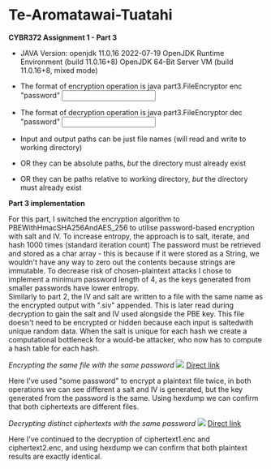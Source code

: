 # Te-Aromatawai-Tuatahi
**CYBR372 Assignment 1 - Part 3**

* JAVA Version:
  openjdk 11.0.16 2022-07-19
  OpenJDK Runtime Environment (build 11.0.16+8)
  OpenJDK 64-Bit Server VM (build 11.0.16+8, mixed mode)



* The format of encryption operation is java part3.FileEncryptor enc "password" <INPUT> <OUTPUT>
* The format of decryption operation is java part3.FileEncryptor dec "password" <INPUT> <OUTPUT>
* Input and output paths can be just file names (will read and write to working directory)
* OR they can be absolute paths, *but* the directory must already exist
* OR they can be paths relative to working directory, *but* the directory must already exist

**Part 3 implementation**

<p>For this part, I switched the encryption algorithm to PBEWithHmacSHA256AndAES_256 to utilise password-based encryption with salt and IV. To increase entropy, the approach is to salt, iterate, and hash 1000 times (standard iteration count)
The password must be retrieved and stored as a char array - this is because if it were stored as a String, we wouldn't have any way to zero out the contents because strings are immutable.
To decrease risk of chosen-plaintext attacks I chose to implement a minimum password length of 4, as the keys generated from smaller passwords have lower entropy.<br>
Similarly to part 2, the IV and salt are written to a file with the same name as the encrypted output with ".siv" appended. This is later read during decryption to gain 
the salt and IV used alongside the PBE key. This file doesn't need to be encrypted or hidden because each input is saltedwith unique random data. When the salt is unique
for each hash we create a computational bottleneck for a would-be attacker, who now has to compute a hash table for each hash. </p>

*Encrypting the same file with the same password*
<img src="https://i.imgur.com/Jul0C8V.png">
<a href="https://i.imgur.com/Jul0C8V.png">Direct link</a>
<p>Here I've used "some password" to encrypt a plaintext file twice, in both operations we can see different a salt and IV is generated, but the key generated from the password is the same.
Using hexdump we can confirm that both ciphertexts are different files.</p>

*Decrypting distinct ciphertexts with the same password*
<img src="https://i.imgur.com/A6jJUDW.png">
<a href="https://i.imgur.com/A6jJUDW.png">Direct link</a>
<p>Here I've continued to the decryption of ciphertext1.enc and ciphertext2.enc, and using hexdump we can confirm that both plaintext results are exactly identical.</p>
